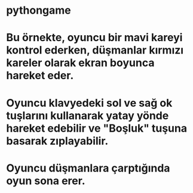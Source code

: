 # pythongame
# Bu örnekte, oyuncu bir mavi kareyi kontrol ederken, düşmanlar kırmızı kareler olarak ekran boyunca hareket eder. 
# Oyuncu klavyedeki sol ve sağ ok tuşlarını kullanarak yatay yönde hareket edebilir ve "Boşluk" tuşuna basarak zıplayabilir. 
# Oyuncu düşmanlara çarptığında oyun sona erer.
